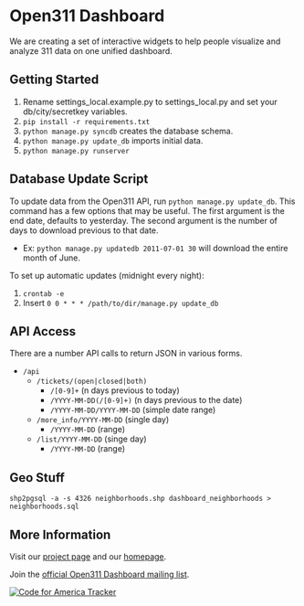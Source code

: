 Open311 Dashboard
=================
We are creating a set of interactive widgets to help people visualize and analyze 311 data on one unified dashboard.

Getting Started
---------------
1. Rename settings_local.example.py to settings_local.py and set your db/city/secretkey variables.
2. `pip install -r requirements.txt`
3. `python manage.py syncdb` creates the database schema.
4. `python manage.py update_db` imports initial data.
5. `python manage.py runserver`

Database Update Script
----------------------
To update data from the Open311 API, run `python manage.py update_db`.
This command has a few options that may be useful. The first argument is
the end date, defaults to yesterday. The second argument is the number
of days to download previous to that date.

* Ex: `python manage.py updatedb 2011-07-01 30` will download the entire
  month of June.

To set up automatic updates (midnight every night):

1. `crontab -e`
2. Insert `0 0 * * * /path/to/dir/manage.py update_db`


API Access
----------
There are a number API calls to return JSON in various forms.

* `/api`
    * `/tickets/(open|closed|both)`
        * `/[0-9]+` (n days previous to today)
        * `/YYYY-MM-DD(/[0-9]+)` (n days previous to the date)
        * `/YYYY-MM-DD/YYYY-MM-DD` (simple date range)
    * `/more_info/YYYY-MM-DD` (single day)
        * `/YYYY-MM-DD` (range)
    * `/list/YYYY-MM-DD` (singe day)
        * `/YYYY-MM-DD` (range)

Geo Stuff
---------
`shp2pgsql -a -s 4326 neighborhoods.shp dashboard_neighborhoods > neighborhoods.sql`

More Information
----------------
Visit our [project page](http://codeforamerica.org/?cfa_project=open311-dashboard) and our [homepage](http://www.311dashboard.com).

Join the [official Open311 Dashboard mailing list](http://groups.google.com/group/open311-dashboard).

[![Code for America Tracker](http://stats.codeforamerica.org/codeforamerica/open311dashboard.png)](http://stats.codeforamerica.org/projects/open311dashboard)
